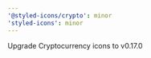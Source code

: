 ```yaml
---
'@styled-icons/crypto': minor
'styled-icons': minor
---
```


Upgrade Cryptocurrency icons to v0.17.0
